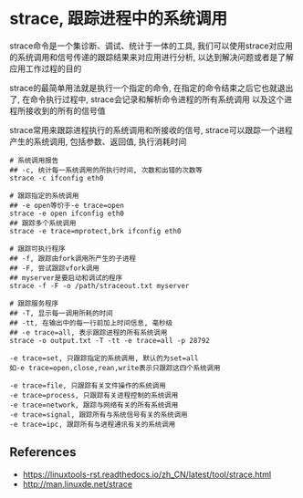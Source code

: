 # strace, 跟踪进程中的系统调用

strace命令是一个集诊断、调试、统计于一体的工具, 
我们可以使用strace对应用的系统调用和信号传递的跟踪结果来对应用进行分析, 
以达到解决问题或者是了解应用工作过程的目的

strace的最简单用法就是执行一个指定的命令, 
在指定的命令结束之后它也就退出了, 
在命令执行过程中, strace会记录和解析命令进程的所有系统调用
以及这个进程所接收到的所有的信号值

strace常用来跟踪进程执行的系统调用和所接收的信号, 
strace可以跟踪一个进程产生的系统调用, 包括参数、返回值, 执行消耗时间

```
# 系统调用报告
## -c, 统计每一系统调用的所执行时间, 次数和出错的次数等
strace -c ifconfig eth0

# 跟踪指定的系统调用
## -e open等价于-e trace=open
strace -e open ifconfig eth0
## 跟踪多个系统调用
strace -e trace=mprotect,brk ifconfig eth0

# 跟踪可执行程序
## -f, 跟踪由fork调用所产生的子进程
## -F, 尝试跟踪vfork调用
## myserver是要启动和调试的程序
strace -f -F -o /path/straceout.txt myserver

# 跟踪服务程序
## -T, 显示每一调用所耗的时间
## -tt, 在输出中的每一行前加上时间信息, 毫秒级
## -e trace=all, 表示跟踪进程的所有系统调用
strace -o output.txt -T -tt -e trace=all -p 28792
```

```
-e trace=set, 只跟踪指定的系统调用, 默认的为set=all
如-e trace=open,close,rean,write表示只跟踪这四个系统调用

-e trace=file, 只跟踪有关文件操作的系统调用
-e trace=process, 只跟踪有关进程控制的系统调用
-e trace=network, 跟踪与网络有关的所有系统调用
-e trace=signal, 跟踪所有与系统信号有关的系统调用
-e trace=ipc, 跟踪所有与进程通讯有关的系统调用
```

## References

+ <https://linuxtools-rst.readthedocs.io/zh_CN/latest/tool/strace.html>
+ <http://man.linuxde.net/strace>

